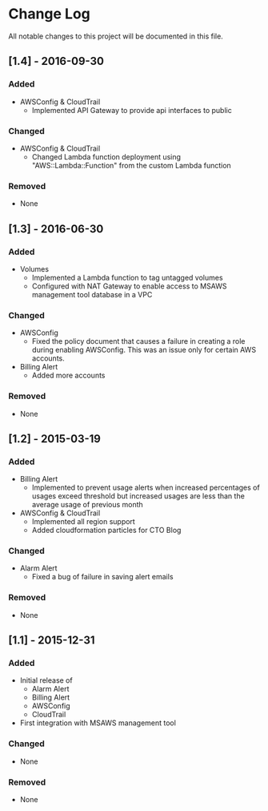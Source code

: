 # Change Log
All notable changes to this project will be documented in this file.

## [1.4] - 2016-09-30
### Added
- AWSConfig & CloudTrail
  - Implemented API Gateway to provide api interfaces to public

### Changed
- AWSConfig & CloudTrail
  - Changed Lambda function deployment using "AWS::Lambda::Function" from the custom Lambda function

### Removed
- None

## [1.3] - 2016-06-30
### Added
- Volumes
  - Implemented a Lambda function to tag untagged volumes
  - Configured with NAT Gateway to enable access to MSAWS management tool database in a VPC

### Changed
- AWSConfig
  - Fixed the policy document that causes a failure in creating a role during enabling AWSConfig. This was an issue only for certain AWS accounts.
- Billing Alert
  - Added more accounts

### Removed
- None

## [1.2] - 2015-03-19
### Added
- Billing Alert
  - Implemented to prevent usage alerts when increased percentages of usages exceed threshold but increased usages are less than the average usage of previous month
- AWSConfig & CloudTrail
  - Implemented all region support
  - Added cloudformation particles for CTO Blog

### Changed
- Alarm Alert
  - Fixed a bug of failure in saving alert emails

### Removed
- None

## [1.1] - 2015-12-31
### Added
- Initial release of
  - Alarm Alert
  - Billing Alert
  - AWSConfig
  - CloudTrail
- First integration with MSAWS management tool

### Changed
- None

### Removed
- None
